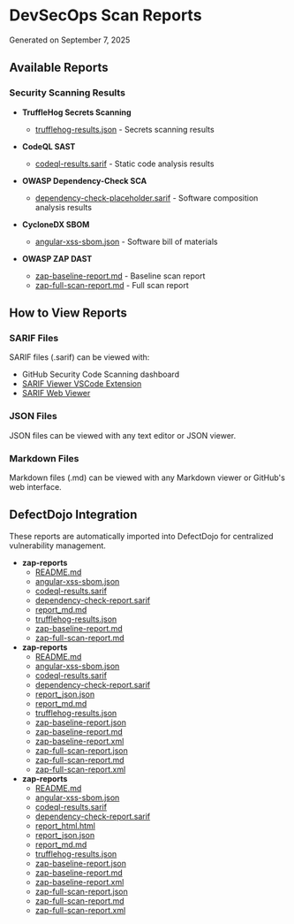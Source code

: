 # DevSecOps Scan Reports

Generated on September 7, 2025

## Available Reports

### Security Scanning Results

- **TruffleHog Secrets Scanning**
  - [trufflehog-results.json](./trufflehog-results.json) - Secrets scanning results

- **CodeQL SAST**
  - [codeql-results.sarif](./codeql-results.sarif) - Static code analysis results

- **OWASP Dependency-Check SCA**
  - [dependency-check-placeholder.sarif](./dependency-check-placeholder.sarif) - Software composition analysis results

- **CycloneDX SBOM**
  - [angular-xss-sbom.json](./angular-xss-sbom.json) - Software bill of materials

- **OWASP ZAP DAST**
  - [zap-baseline-report.md](./zap-baseline-report.md) - Baseline scan report
  - [zap-full-scan-report.md](./zap-full-scan-report.md) - Full scan report

## How to View Reports

### SARIF Files
SARIF files (.sarif) can be viewed with:
- GitHub Security Code Scanning dashboard
- [SARIF Viewer VSCode Extension](https://marketplace.visualstudio.com/items?itemName=MS-SarifVSCode.sarif-viewer)
- [SARIF Web Viewer](https://microsoft.github.io/sarif-web-component/)

### JSON Files
JSON files can be viewed with any text editor or JSON viewer.

### Markdown Files
Markdown files (.md) can be viewed with any Markdown viewer or GitHub's web interface.

## DefectDojo Integration
These reports are automatically imported into DefectDojo for centralized vulnerability management.
- **zap-reports**
  - [README.md](./README.md)
  - [angular-xss-sbom.json](./angular-xss-sbom.json)
  - [codeql-results.sarif](./codeql-results.sarif)
  - [dependency-check-report.sarif](./dependency-check-report.sarif)
  - [report_md.md](./report_md.md)
  - [trufflehog-results.json](./trufflehog-results.json)
  - [zap-baseline-report.md](./zap-baseline-report.md)
  - [zap-full-scan-report.md](./zap-full-scan-report.md)
- **zap-reports**
  - [README.md](./README.md)
  - [angular-xss-sbom.json](./angular-xss-sbom.json)
  - [codeql-results.sarif](./codeql-results.sarif)
  - [dependency-check-report.sarif](./dependency-check-report.sarif)
  - [report_json.json](./report_json.json)
  - [report_md.md](./report_md.md)
  - [trufflehog-results.json](./trufflehog-results.json)
  - [zap-baseline-report.json](./zap-baseline-report.json)
  - [zap-baseline-report.md](./zap-baseline-report.md)
  - [zap-baseline-report.xml](./zap-baseline-report.xml)
  - [zap-full-scan-report.json](./zap-full-scan-report.json)
  - [zap-full-scan-report.md](./zap-full-scan-report.md)
  - [zap-full-scan-report.xml](./zap-full-scan-report.xml)
- **zap-reports**
  - [README.md](./README.md)
  - [angular-xss-sbom.json](./angular-xss-sbom.json)
  - [codeql-results.sarif](./codeql-results.sarif)
  - [dependency-check-report.sarif](./dependency-check-report.sarif)
  - [report_html.html](./report_html.html)
  - [report_json.json](./report_json.json)
  - [report_md.md](./report_md.md)
  - [trufflehog-results.json](./trufflehog-results.json)
  - [zap-baseline-report.json](./zap-baseline-report.json)
  - [zap-baseline-report.md](./zap-baseline-report.md)
  - [zap-baseline-report.xml](./zap-baseline-report.xml)
  - [zap-full-scan-report.json](./zap-full-scan-report.json)
  - [zap-full-scan-report.md](./zap-full-scan-report.md)
  - [zap-full-scan-report.xml](./zap-full-scan-report.xml)
